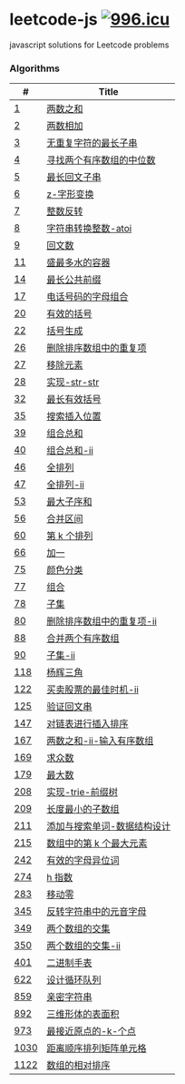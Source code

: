 # leetcode-js [![996.icu](https://img.shields.io/badge/link-996.icu-red.svg)](https://996.icu)

javascript solutions for Leetcode problems

### Algorithms

| #                                                     | Title                                                                         |
| ----------------------------------------------------- | ----------------------------------------------------------------------------- |
| [1](/algorithms/1.两数之和.js)                        | [两数之和](/algorithms/1.两数之和.js)                                         |
| [2](/algorithms/2.两数相加.js)                        | [两数相加](/algorithms/2.两数相加.js)                                         |
| [3](/algorithms/3.无重复字符的最长子串.js)            | [无重复字符的最长子串](/algorithms/3.无重复字符的最长子串.js)                 |
| [4](/algorithms/4.寻找两个有序数组的中位数.js)        | [寻找两个有序数组的中位数](/algorithms/4.寻找两个有序数组的中位数.js)         |
| [5](/algorithms/5.最长回文子串.js)                    | [最长回文子串](/algorithms/5.最长回文子串.js)                                 |
| [6](/algorithms/6.z-字形变换.js)                      | [z-字形变换](/algorithms/6.z-字形变换.js)                                     |
| [7](/algorithms/7.整数反转.js)                        | [整数反转](/algorithms/7.整数反转.js)                                         |
| [8](/algorithms/8.字符串转换整数-atoi.js)             | [字符串转换整数-atoi](/algorithms/8.字符串转换整数-atoi.js)                   |
| [9](/algorithms/9.回文数.js)                          | [回文数](/algorithms/9.回文数.js)                                             |
| [11](/algorithms/11.盛最多水的容器.js)                | [盛最多水的容器](/algorithms/11.盛最多水的容器.js)                            |
| [14](/algorithms/14.最长公共前缀.js)                  | [最长公共前缀](/algorithms/14.最长公共前缀.js)                                |
| [17](/algorithms/17.电话号码的字母组合.js)            | [电话号码的字母组合](/algorithms/17.电话号码的字母组合.js)                    |
| [20](/algorithms/20.有效的括号.js)                    | [有效的括号](/algorithms/20.有效的括号.js)                                    |
| [22](/algorithms/22.括号生成.js)                      | [括号生成](/algorithms/22.括号生成.js)                                        |
| [26](/algorithms/26.删除排序数组中的重复项.js)        | [删除排序数组中的重复项](/algorithms/26.删除排序数组中的重复项.js)            |
| [27](/algorithms/27.移除元素.js)                      | [移除元素](/algorithms/27.移除元素.js)                                        |
| [28](/algorithms/28.实现-str-str.js)                  | [实现-str-str](/algorithms/28.实现-str-str.js)                                |
| [32](/algorithms/32.最长有效括号.js)                  | [最长有效括号](/algorithms/32.最长有效括号.js)                                |
| [35](/algorithms/35.搜索插入位置.js)                  | [搜索插入位置](/algorithms/35.搜索插入位置.js)                                |
| [39](/algorithms/39.组合总和.js)                      | [组合总和](/algorithms/39.组合总和.js)                                        |
| [40](/algorithms/40.组合总和-ii.js)                   | [组合总和-ii](/algorithms/40.组合总和-ii.js)                                  |
| [46](/algorithms/46.全排列.js)                        | [全排列](/algorithms/46.全排列.js)                                            |
| [47](/algorithms/47.全排列-ii.js)                     | [全排列-ii](/algorithms/47.全排列-ii.js)                                      |
| [53](/algorithms/53.最大子序和.js)                    | [最大子序和](/algorithms/53.最大子序和.js)                                    |
| [56](/algorithms/56.合并区间.js)                      | [合并区间](/algorithms/56.合并区间.js)                                        |
| [60](/algorithms/60.第k个排列.js)                     | [第 k 个排列](/algorithms/60.第k个排列.js)                                    |
| [66](/algorithms/66.加一.js)                          | [加一](/algorithms/66.加一.js)                                                |
| [75](/algorithms/75.颜色分类.js)                      | [颜色分类](/algorithms/75.颜色分类.js)                                        |
| [77](/algorithms/77.组合.js)                          | [组合](/algorithms/77.组合.js)                                                |
| [78](/algorithms/78.子集.js)                          | [子集](/algorithms/78.子集.js)                                                |
| [80](/algorithms/80.删除排序数组中的重复项-ii.js)     | [删除排序数组中的重复项-ii](/algorithms/80.删除排序数组中的重复项-ii.js)      |
| [88](/algorithms/88.合并两个有序数组.js)              | [合并两个有序数组](/algorithms/88.合并两个有序数组.js)                        |
| [90](/algorithms/90.子集-ii.js)                       | [子集-ii](/algorithms/90.子集-ii.js)                                          |
| [118](/algorithms/118.杨辉三角.js)                    | [杨辉三角](/algorithms/118.杨辉三角.js)                                       |
| [122](/algorithms/122.买卖股票的最佳时机-ii.js)       | [买卖股票的最佳时机-ii](/algorithms/122.买卖股票的最佳时机-ii.js)             |
| [125](/algorithms/125.验证回文串.js)                  | [验证回文串](/algorithms/125.验证回文串.js)                                   |
| [147](/algorithms/147.对链表进行插入排序.js)          | [对链表进行插入排序](/algorithms/147.对链表进行插入排序.js)                   |
| [167](/algorithms/167.两数之和-ii-输入有序数组.js)    | [两数之和-ii-输入有序数组](/algorithms/167.两数之和-ii-输入有序数组.js)       |
| [169](/algorithms/169.求众数.js)                      | [求众数](/algorithms/169.求众数.js)                                           |
| [179](/algorithms/179.最大数.js)                      | [最大数](/algorithms/179.最大数.js)                                           |
| [208](/algorithms/208.实现-trie-前缀树.js)            | [实现-trie-前缀树](/algorithms/208.实现-trie-前缀树.js)                       |
| [209](/algorithms/209.长度最小的子数组.js)            | [长度最小的子数组](/algorithms/209.长度最小的子数组.js)                       |
| [211](/algorithms/211.添加与搜索单词-数据结构设计.js) | [添加与搜索单词-数据结构设计](/algorithms/211.添加与搜索单词-数据结构设计.js) |
| [215](/algorithms/215.数组中的第k个最大元素.js)       | [数组中的第 k 个最大元素](/algorithms/215.数组中的第k个最大元素.js)           |
| [242](/algorithms/242.有效的字母异位词.js)            | [有效的字母异位词](/algorithms/242.有效的字母异位词.js)                       |
| [274](/algorithms/274.h指数.js)                       | [h 指数](/algorithms/274.h指数.js)                                            |
| [283](/algorithms/283.移动零.js)                      | [移动零](/algorithms/283.移动零.js)                                           |
| [345](/algorithms/345.反转字符串中的元音字母.js)      | [反转字符串中的元音字母](/algorithms/345.反转字符串中的元音字母.js)           |
| [349](/algorithms/349.两个数组的交集.js)              | [两个数组的交集](/algorithms/349.两个数组的交集.js)                           |
| [350](/algorithms/350.两个数组的交集-ii.js)           | [两个数组的交集-ii](/algorithms/350.两个数组的交集-ii.js)                     |
| [401](/algorithms/401.二进制手表.js)                  | [二进制手表](/algorithms/401.二进制手表.js)                                   |
| [622](/algorithms/622.设计循环队列.js)                | [设计循环队列](/algorithms/622.设计循环队列.js)                               |
| [859](/algorithms/859.亲密字符串.js)                  | [亲密字符串](/algorithms/859.亲密字符串.js)                                   |
| [892](/algorithms/892.三维形体的表面积.js)            | [三维形体的表面积](/algorithms/892.三维形体的表面积.js)                       |
| [973](/algorithms/973.最接近原点的-k-个点.js)         | [最接近原点的-k-个点](/algorithms/973.最接近原点的-k-个点.js)                 |
| [1030](/algorithms/1030.距离顺序排列矩阵单元格.js)    | [距离顺序排列矩阵单元格](/algorithms/1030.距离顺序排列矩阵单元格.js)          |
| [1122](/algorithms/1122.数组的相对排序.js)            | [数组的相对排序](/algorithms/1122.数组的相对排序.js)                          |
